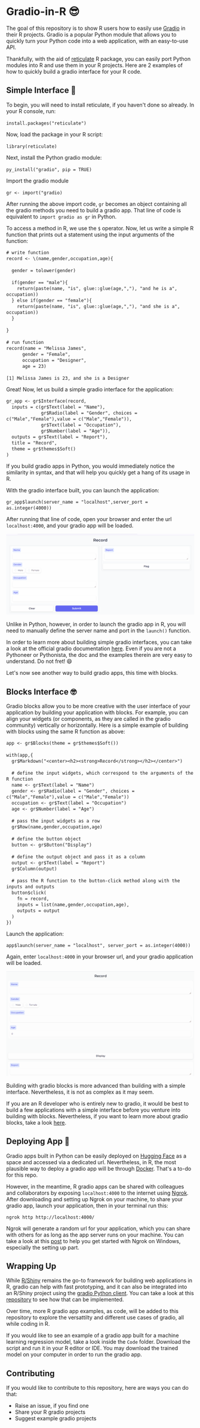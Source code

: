 # Gradio-in-R 😎
The goal of this repository is to show R users how to easily use [Gradio](https://www.gradio.app/docs) in their R projects. Gradio is a popular Python module that allows you to quickly turn your Python code into a web application, with an easy-to-use API. 

Thankfully, with the aid of [reticulate](https://rstudio.github.io/reticulate/) R package, you can easily port Python modules into R and use them in your R projects. Here are 2 examples of how to quickly build a gradio interface for your R code. 

## **Simple Interface** 🧮
To begin, you will need to install reticulate, if you haven't done so already. In your R console, run:

`install.packages("reticulate")`

Now, load the package in your R script:

`library(reticulate)`

Next, install the Python gradio module:

`py_install("gradio", pip = TRUE)`

Import the gradio module

`gr <- import("gradio)`

After running the above import code, `gr` becomes an object containing all the gradio methods you need to build a gradio app. That line of code is equivalent to `import gradio as gr` in Python. 

To access a method in R, we use the `$` operator. Now, let us write a simple R function that prints out a statement using the input arguments of the function:

```
# write function
record <- \(name,gender,occupation,age){

  gender = tolower(gender)

  if(gender == "male"){
    return(paste(name, "is", glue::glue(age,","), "and he is a", occupation))
  } else if(gender == "female"){
    return(paste(name, "is", glue::glue(age,","), "and she is a", occupation))
  }

}

# run function
record(name = "Melissa James",
      gender = "Female",
      occupation = "Designer",
      age = 23)

[1] Melissa James is 23, and she is a Designer
```
Great! Now, let us build a simple gradio interface for the application:

```
gr_app <- gr$Interface(record,
  inputs = c(gr$Text(label = "Name"),
             gr$Radio(label = "Gender", choices = c("Male","Female"),value = c("Male","Female")),
             gr$Text(label = "Occupation"),
             gr$Number(label = "Age")),
  outputs = gr$Text(label = "Report"),
  title = "Record",
  theme = gr$themes$Soft()
)
```
If you build gradio apps in Python, you would immediately notice the similarity in syntax, and that will help you quickly get a hang of its usage in R.

With the gradio interface built, you can launch the application:

```
gr_app$launch(server_name = "localhost",server_port = as.integer(4000))
```
After running that line of code, open your browser and enter the url `localhost:4000`, and your gradio app will be loaded.

![Simple interface](Simple.gif)

Unlike in Python, however, in order to launch the gradio app in R, you will need to manually define the server name and port in the `launch()` function. 

In order to learn more about building simple gradio interfaces, you can take a look at the official gradio documentation [here](https://www.gradio.app/docs/gradio/interface). Even if you are not a Pythoneer or Pythonista, the doc and the examples therein are very easy to understand. Do not fret! 😄

Let's now see another way to build gradio apps, this time with blocks.

## **Blocks Interface** 🤓
Gradio blocks allow you to be more creative with the user interface of your application by building your application with blocks. For example, you can align your widgets (or components, as they are called in the gradio community) vertically or horizontally. Here is a simple example of building with blocks using the same R function as above:

```
app <- gr$Blocks(theme = gr$themes$Soft())

with(app,{
  gr$Markdown("<center><h2><strong>Record</strong></h2></center>")

  # define the input widgets, which correspond to the arguments of the R function
  name <- gr$Text(label = "Name")
  gender <- gr$Radio(label = "Gender", choices = c("Male","Female"),value = c("Male","Female"))
  occupation <- gr$Text(label = "Occupation")
  age <- gr$Number(label = "Age")

  # pass the input widgets as a row
  gr$Row(name,gender,occupation,age)

  # define the button object
  button <- gr$Button("Display")

  # define the output object and pass it as a column
  output <- gr$Text(label = "Report")
  gr$Column(output)

  # pass the R function to the button-click method along with the inputs and outputs
  button$click(
    fn = record,
    inputs = list(name,gender,occupation,age),
    outputs = output
  )
})
```
Launch the application:

```
app$launch(server_name = "localhost", server_port = as.integer(4000))
```
Again, enter `localhost:4000` in your browser url, and your gradio application will be loaded.

![Blocks interface](Blocks.gif)

Building with gradio blocks is more advanced than building with a simple interface. Nevertheless, it is not as complex as it may seem. 

If you are an R developer who is entirely new to gradio, it would be best to build a few applications with a simple interface before you venture into building with blocks. Nevertheless, if you want to learn more about gradio blocks, take a look [here](https://www.gradio.app/docs/gradio/blocks).

## **Deploying App** 🚀
Gradio apps built in Python can be easily deployed on [Hugging Face](https://huggingface.co/) as a space and accessed via a dedicated url. Nevertheless, in R, the most plausible way to deploy a gradio app will be through [Docker](https://www.docker.com/). That's a to-do for this repo. 

However, in the meantime, R gradio apps can be shared with colleagues and collaborators by exposing `localhost:4000` to the internet using [Ngrok](https://ngrok.com/). After downloading and setting up Ngrok on your machine, to share your gradio app, launch your application, then in your terminal run this:

```
ngrok http http://localhost:4000/
```
Ngrok will generate a random url for your application, which you can share with others for as long as the app server runs on your machine. You can take a look at this [post](https://ifeanyidiaye.medium.com/how-to-expose-your-local-host-to-the-internet-be6492f5957d) to help you get started with Ngrok on Windows, especially the setting up part.

## **Wrapping Up**
While [R/Shiny](https://shiny.posit.co/) remains the go-to framework for building web applications in R, gradio can help with fast prototyping, and it can also be integrated into an R/Shiny project using the [gradio Python client](https://www.gradio.app/guides/getting-started-with-the-python-client). You can take a look at this [repository](https://github.com/Ifeanyi55/StoryMaker) to see how that can be implemented. 

Over time, more R gradio app examples, as code, will be added to this repository to explore the versattilty and different use cases of gradio, all while coding in R. 

If you would like to see an example of a gradio app built for a machine learning regression model, take a look inside the `Code` folder. Download the script and run it in your R editor or IDE. You may download the trained model on your computer in order to run the gradio app.

## **Contributing**
If you would like to contribute to this repository, here are ways you can do that:
- Raise an issue, if you find one
- Share your R gradio projects
- Suggest example gradio projects










